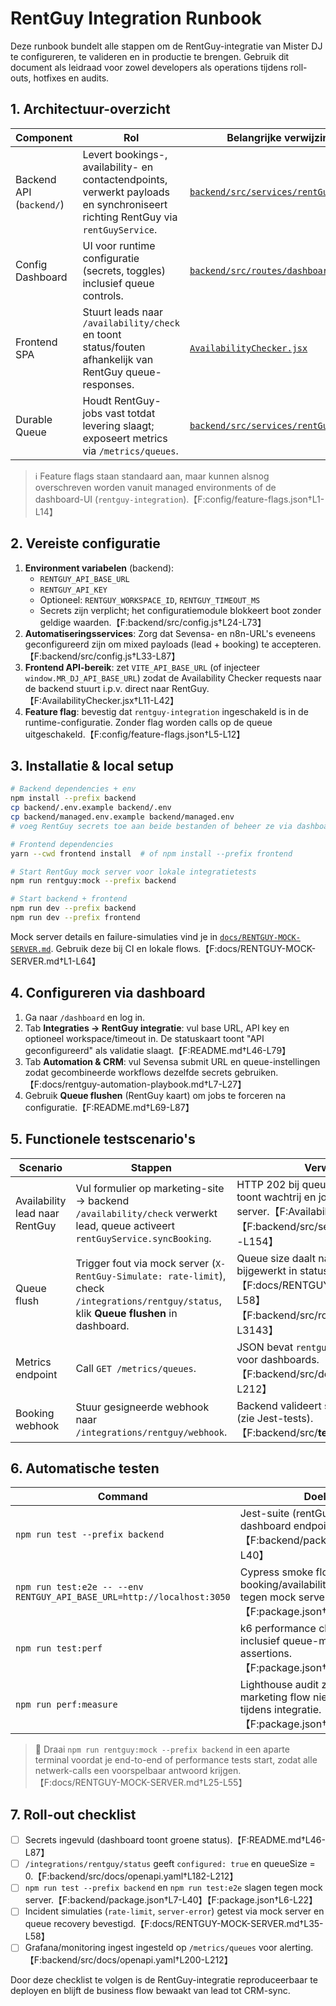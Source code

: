 # RentGuy Integration Runbook

Deze runbook bundelt alle stappen om de RentGuy-integratie van Mister DJ te configureren, te valideren en in productie te brengen. Gebruik dit document als leidraad voor zowel developers als operations tijdens roll-outs, hotfixes en audits.

## 1. Architectuur-overzicht

| Component | Rol | Belangrijke verwijzingen |
| --- | --- | --- |
| Backend API (`backend/`) | Levert bookings-, availability- en contactendpoints, verwerkt payloads en synchroniseert richting RentGuy via `rentGuyService`. | [`backend/src/services/rentGuyService.js`](../backend/src/services/rentGuyService.js) |
| Config Dashboard | UI voor runtime configuratie (secrets, toggles) inclusief queue controls. | [`backend/src/routes/dashboard.js`](../backend/src/routes/dashboard.js) |
| Frontend SPA | Stuurt leads naar `/availability/check` en toont status/fouten afhankelijk van RentGuy queue-responses. | [`AvailabilityChecker.jsx`](../AvailabilityChecker.jsx) |
| Durable Queue | Houdt RentGuy-jobs vast totdat levering slaagt; exposeert metrics via `/metrics/queues`. | [`backend/src/services/rentGuyService.js`](../backend/src/services/rentGuyService.js) |

> ℹ️ Feature flags staan standaard aan, maar kunnen alsnog overschreven worden vanuit managed environments of de dashboard-UI (`rentguy-integration`).【F:config/feature-flags.json†L1-L14】

## 2. Vereiste configuratie

1. **Environment variabelen** (backend):
   - `RENTGUY_API_BASE_URL`
   - `RENTGUY_API_KEY`
   - Optioneel: `RENTGUY_WORKSPACE_ID`, `RENTGUY_TIMEOUT_MS`
   - Secrets zijn verplicht; het configuratiemodule blokkeert boot zonder geldige waarden.【F:backend/src/config.js†L24-L73】
2. **Automatiseringsservices**: Zorg dat Sevensa- en n8n-URL's eveneens geconfigureerd zijn om mixed payloads (lead + booking) te accepteren.【F:backend/src/config.js†L33-L87】
3. **Frontend API-bereik**: zet `VITE_API_BASE_URL` (of injecteer `window.MR_DJ_API_BASE_URL`) zodat de Availability Checker requests naar de backend stuurt i.p.v. direct naar RentGuy.【F:AvailabilityChecker.jsx†L11-L42】
4. **Feature flag**: bevestig dat `rentguy-integration` ingeschakeld is in de runtime-configuratie. Zonder flag worden calls op de queue uitgeschakeld.【F:config/feature-flags.json†L5-L12】

## 3. Installatie & local setup

```bash
# Backend dependencies + env
npm install --prefix backend
cp backend/.env.example backend/.env
cp backend/managed.env.example backend/managed.env
# voeg RentGuy secrets toe aan beide bestanden of beheer ze via dashboard secrets

# Frontend dependencies
yarn --cwd frontend install  # of npm install --prefix frontend

# Start RentGuy mock server voor lokale integratietests
npm run rentguy:mock --prefix backend

# Start backend + frontend
npm run dev --prefix backend
npm run dev --prefix frontend
```

Mock server details en failure-simulaties vind je in [`docs/RENTGUY-MOCK-SERVER.md`](RENTGUY-MOCK-SERVER.md). Gebruik deze bij CI en lokale flows.【F:docs/RENTGUY-MOCK-SERVER.md†L1-L64】

## 4. Configureren via dashboard

1. Ga naar `/dashboard` en log in.
2. Tab **Integraties → RentGuy integratie**: vul base URL, API key en optioneel workspace/timeout in. De statuskaart toont "API geconfigureerd" als validatie slaagt.【F:README.md†L46-L79】
3. Tab **Automation & CRM**: vul Sevensa submit URL en queue-instellingen zodat gecombineerde workflows dezelfde secrets gebruiken.【F:docs/rentguy-automation-playbook.md†L7-L27】
4. Gebruik **Queue flushen** (RentGuy kaart) om jobs te forceren na configuratie.【F:README.md†L69-L87】

## 5. Functionele testscenario's

| Scenario | Stappen | Verwachte uitkomst |
| --- | --- | --- |
| Availability lead naar RentGuy | Vul formulier op marketing-site → backend `/availability/check` verwerkt lead, queue activeert `rentGuyService.syncBooking`. | HTTP 202 bij queue-fallback, dashboard status toont wachtrij en job wordt afgeleverd bij mock server.【F:AvailabilityChecker.jsx†L43-L110】【F:backend/src/services/rentGuyService.js†L69-L154】 |
| Queue flush | Trigger fout via mock server (`X-RentGuy-Simulate: rate-limit`), check `/integrations/rentguy/status`, klik **Queue flushen** in dashboard. | Queue size daalt naar 0, `lastSyncSuccess` bijgewerkt in status endpoint.【F:docs/RENTGUY-MOCK-SERVER.md†L35-L58】【F:backend/src/routes/dashboard.js†L3080-L3143】 |
| Metrics endpoint | Call `GET /metrics/queues`. | JSON bevat `rentguy` object met backlog/metrics voor dashboards.【F:backend/src/docs/openapi.yaml†L182-L212】 |
| Booking webhook | Stuur gesigneerde webhook naar `/integrations/rentguy/webhook`. | Backend valideert signature en verwerkt payload (zie Jest-tests).【F:backend/src/__tests__/app.test.js†L378-L463】 |

## 6. Automatische testen

| Command | Doel |
| --- | --- |
| `npm run test --prefix backend` | Jest-suite (rentGuyService, dashboard endpoints).【F:backend/package.json†L7-L40】 |
| `npm run test:e2e -- --env RENTGUY_API_BASE_URL=http://localhost:3050` | Cypress smoke flow voert booking/availability scenario uit tegen mock server.【F:package.json†L6-L22】 |
| `npm run test:perf` | k6 performance check inclusief queue-metrics assertions.【F:package.json†L14-L22】 |
| `npm run perf:measure` | Lighthouse audit zodat marketing flow niet degradeert tijdens integratie.【F:package.json†L11-L16】 |

> 📌 Draai `npm run rentguy:mock --prefix backend` in een aparte terminal voordat je end-to-end of performance tests start, zodat alle netwerk-calls een voorspelbaar antwoord krijgen.【F:docs/RENTGUY-MOCK-SERVER.md†L25-L55】

## 7. Roll-out checklist

- [ ] Secrets ingevuld (dashboard toont groene status).【F:README.md†L46-L87】
- [ ] `/integrations/rentguy/status` geeft `configured: true` en queueSize = 0.【F:backend/src/docs/openapi.yaml†L182-L212】
- [ ] `npm run test --prefix backend` en `npm run test:e2e` slagen tegen mock server.【F:backend/package.json†L7-L40】【F:package.json†L6-L22】
- [ ] Incident simulaties (`rate-limit`, `server-error`) getest via mock server en queue recovery bevestigd.【F:docs/RENTGUY-MOCK-SERVER.md†L35-L58】
- [ ] Grafana/monitoring ingest ingesteld op `/metrics/queues` voor alerting.【F:backend/src/docs/openapi.yaml†L200-L212】

Door deze checklist te volgen is de RentGuy-integratie reproduceerbaar te deployen en blijft de business flow bewaakt van lead tot CRM-sync.
